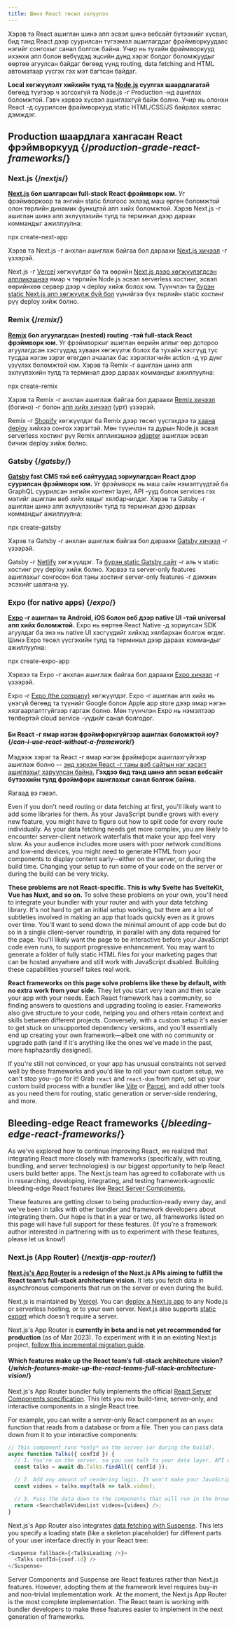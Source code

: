 ```yaml
---
title: Шинэ React төсөл эхлүүлэх
---
```


<Intro>

Хэрэв та React ашиглан шинэ апп эсвэл шинэ вебсайт бүтээхийг хүсвэл, бид танд React дээр суурилсан түгээмэл ашиглагддаг фраймворкуудаас нэгийг сонгохыг санал болгож байна. Учир нь тухайн фраймворкууд ихэнхи апп болон вебүүдэд эцсийн дүнд хэрэг болдог боломжуудыг өөртөө агуулсан байдаг бөгөөд үүнд routing, data fetching and HTML автоматаар үүсгэх гэх мэт багтсан байдаг.

</Intro>

<Note>

**Local хөгжүүлэлт хийхийн тулд та [Node.js](https://nodejs.org/en/) суулгах шаардлагатай** бөгөөд түүгээр ч зогсохгүй та Node.js -г Production -нд ашиглах боломжтой. Гэвч хэрвээ хүсвэл ашиглахгүй байж болно. Учир нь олонхи React -д суурилсан фраймворкууд static HTML/CSS/JS байрлах хавтас дэмждэг.

</Note>

## Production шаардлага хангасан React фрэймворкууд {/*production-grade-react-frameworks*/}

### Next.js {/*nextjs*/}

**[Next.js](https://nextjs.org/) бол шалгарсан full-stack React фрэймворк юм.** Уг фрэймворкоор та энгийн static блогоос эхлээд маш өргөн боломжтой олон төрлийн динамик функцтэй апп хийх боломжтой. Хэрэв Next.js -г ашиглан шинэ апп эхлүүлэхийн тулд та терминал дээр дараах коммандыг ажиллуулна:

<TerminalBlock>
npx create-next-app
</TerminalBlock>

Хэрэв та Next.js -г анхлан ашиглаж байгаа бол дараахи [Next.js хичээл](https://nextjs.org/learn/basics/create-nextjs-app) -г үзээрэй.

Next.js -г [Vercel](https://vercel.com/) хөгжүүлдэг ба та өөрийн [Next.js дээр хөгжүүлэгдсэн аппликэшнээ](https://nextjs.org/docs/deployment) ямар ч төрлийн Node.js эсвэл serverless хостинг, эсвэл өөрийнхөө сервер дээр ч deploy хийж болох юм. Түүнчлэн та [бүрэн static Next.js апп хөгжүүлж буй бол](https://nextjs.org/docs/advanced-features/static-html-export) үүнийгээ бүх төрлийн static хостинг рүү deploy хийж болно.

### Remix {/*remix*/}

**[Remix](https://remix.run/) бол агуулагдсан (nested) routing -тэй full-stack React фрэймворк юм.** Уг фрэймворкыг ашиглан өөрийн аппыг өөр дотороо агуулагдсан хэсгүүдэд хуваан хөгжүүлж болох ба тухайн хэсгүүд тус тусдаа нэгэн зэрэг өгөгдөл ачаалах бас хэрэглэгчийн action -д үр дүнг үзүүлэх боломжтой юм. Хэрэв та Remix -г ашиглан шинэ апп эхлүүлэхийн тулд та терминал дээр дараах коммандыг ажиллуулна:

<TerminalBlock>
npx create-remix
</TerminalBlock>

Хэрэв та Remix -г анхлан ашиглаж байгаа бол дараахи [Remix хичээл](https://remix.run/docs/en/main/tutorials/blog) (богино) -г болон [апп хийх хичээл](https://remix.run/docs/en/main/tutorials/jokes) (урт) үзээрэй.

Remix -г [Shopify](https://www.shopify.com/) хөгжүүлдэг ба Remix дээр төсөл үүсгэхдээ та [хаана deploy](https://remix.run/docs/en/main/guides/deployment) хийхээ сонгох хэрэгтэй. Мөн түүнчлэн та дурын Node.js эсвэл serverless хостинг рүү Remix аппликэшнээ [adapter](https://remix.run/docs/en/main/other-api/adapter) ашиглаж эсвэл бичиж deploy хийж болно.

### Gatsby {/*gatsby*/}

**[Gatsby](https://www.gatsbyjs.com/) fast CMS тэй веб сайтуудад зориулагдсан React дээр суурилсан фрэймворк юм.** Уг фрэймворк нь маш сайн нэмэлтүүдтэй ба GraphQL суурилсан энгийн контент layer, API -ууд болон services гэх мэтийг ашиглан веб хийх явцыг хялбарчилдэг. Хэрэв та Gatsby -г ашиглан шинэ апп эхлүүлэхийн тулд та терминал дээр дараах коммандыг ажиллуулна:

<TerminalBlock>
npx create-gatsby
</TerminalBlock>

Хэрэв та Gatsby -г анхлан ашиглаж байгаа бол дараахи [Gatsby хичээл](https://www.gatsbyjs.com/docs/tutorial/) -г үзээрэй.

Gatsby -г [Netlify](https://www.netlify.com/) хөгжүүлдэг. Та [бүрэн static Gatsby сайт](https://www.gatsbyjs.com/docs/how-to/previews-deploys-hosting) -г аль ч static хостинг рүү deploy хийж болно. Хэрвээ та server-only features ашиглахыг сонгосон бол таны хостинг server-only features -г дэмжих эсэхийг шалгана уу.

### Expo (for native apps) {/*expo*/}

**[Expo](https://expo.dev/) -г ашиглан та Android, iOS болон веб дээр native UI -тэй universal апп хийх боломжтой.** Expo нь өөртөө React Native -д зориулсан SDK агуулдаг ба энэ нь native UI хэсгүүдийг хийхэд хялбархан болгож өгдөг. Шинэ Expo төсөл үүсгэхийн тулд та терминал дээр дараах коммандыг ажиллуулна:

<TerminalBlock>
npx create-expo-app
</TerminalBlock>

Хэрвээ та Expo -г анхлан ашиглаж байгаа бол дараахи [Expo хичээл](https://docs.expo.dev/tutorial/introduction/) -г үзээрэй.

Expo -г [Expo (the company)](https://expo.dev/about) хөгжүүлдэг. Expo -г ашиглан апп хийх нь үнэгүй бөгөөд та түүнийг Google болон Apple app store дээр ямар нэгэн хязгаарлалтгүйгээр гаргаж болно. Мөн түүнчлэн Expo нь нэмэлтээр төлбөртэй cloud service -үүдийг санал болгодог.

<DeepDive>

#### Би React -г ямар нэгэн фрэймфоркгүйгээр ашиглах боломжтой юу? {/*can-i-use-react-without-a-framework*/}

Мэдээж хэрэг та React -г ямар нэгэн фрэймфорк ашиглахгүйгээр ашиглаж болно -- [энд хэрхэн React -г таны вэб сайтын нэг хэсэгт ашиглахыг харуулсан байна.](/learn/add-react-to-an-existing-project#using-react-for-a-part-of-your-existing-page) **Гэхдээ бид танд шинэ апп эсвэл вебсайт бүтээхийн тулд фрэймфорк ашиглахыг санал болгож байна.**


Яагаад вэ гэвэл.

Even if you don't need routing or data fetching at first, you'll likely want to add some libraries for them. As your JavaScript bundle grows with every new feature, you might have to figure out how to split code for every route individually. As your data fetching needs get more complex, you are likely to encounter server-client network waterfalls that make your app feel very slow. As your audience includes more users with poor network conditions and low-end devices, you might need to generate HTML from your components to display content early--either on the server, or during the build time. Changing your setup to run some of your code on the server or during the build can be very tricky.

**These problems are not React-specific. This is why Svelte has SvelteKit, Vue has Nuxt, and so on.** To solve these problems on your own, you'll need to integrate your bundler with your router and with your data fetching library. It's not hard to get an initial setup working, but there are a lot of subtleties involved in making an app that loads quickly even as it grows over time. You'll want to send down the minimal amount of app code but do so in a single client–server roundtrip, in parallel with any data required for the page. You'll likely want the page to be interactive before your JavaScript code even runs, to support progressive enhancement. You may want to generate a folder of fully static HTML files for your marketing pages that can be hosted anywhere and still work with JavaScript disabled. Building these capabilities yourself takes real work.

**React frameworks on this page solve problems like these by default, with no extra work from your side.** They let you start very lean and then scale your app with your needs. Each React framework has a community, so finding answers to questions and upgrading tooling is easier. Frameworks also give structure to your code, helping you and others retain context and skills between different projects. Conversely, with a custom setup it's easier to get stuck on unsupported dependency versions, and you'll essentially end up creating your own framework—albeit one with no community or upgrade path (and if it's anything like the ones we've made in the past, more haphazardly designed).

If you're still not convinced, or your app has unusual constraints not served well by these frameworks and you'd like to roll your own custom setup, we can't stop you--go for it! Grab `react` and `react-dom` from npm, set up your custom build process with a bundler like [Vite](https://vitejs.dev/) or [Parcel](https://parceljs.org/), and add other tools as you need them for routing, static generation or server-side rendering, and more.
</DeepDive>

## Bleeding-edge React frameworks {/*bleeding-edge-react-frameworks*/}

As we've explored how to continue improving React, we realized that integrating React more closely with frameworks (specifically, with routing, bundling, and server technologies) is our biggest opportunity to help React users build better apps. The Next.js team has agreed to collaborate with us in researching, developing, integrating, and testing framework-agnostic bleeding-edge React features like [React Server Components.](/blog/2023/03/22/react-labs-what-we-have-been-working-on-march-2023#react-server-components)

These features are getting closer to being production-ready every day, and we've been in talks with other bundler and framework developers about integrating them. Our hope is that in a year or two, all frameworks listed on this page will have full support for these features. (If you're a framework author interested in partnering with us to experiment with these features, please let us know!)

### Next.js (App Router) {/*nextjs-app-router*/}

**[Next.js's App Router](https://beta.nextjs.org/docs/getting-started) is a redesign of the Next.js APIs aiming to fulfill the React team’s full-stack architecture vision.** It lets you fetch data in asynchronous components that run on the server or even during the build.

Next.js is maintained by [Vercel](https://vercel.com/). You can [deploy a Next.js app](https://nextjs.org/docs/deployment) to any Node.js or serverless hosting, or to your own server. Next.js also supports [static export](https://beta.nextjs.org/docs/configuring/static-export) which doesn't require a server.
<Pitfall>

Next.js's App Router is **currently in beta and is not yet recommended for production** (as of Mar 2023). To experiment with it in an existing Next.js project, [follow this incremental migration guide](https://beta.nextjs.org/docs/upgrade-guide#migrating-from-pages-to-app).

</Pitfall>

<DeepDive>

#### Which features make up the React team’s full-stack architecture vision? {/*which-features-make-up-the-react-teams-full-stack-architecture-vision*/}

Next.js's App Router bundler fully implements the official [React Server Components specification](https://github.com/reactjs/rfcs/blob/main/text/0188-server-components.md). This lets you mix build-time, server-only, and interactive components in a single React tree.

For example, you can write a server-only React component as an `async` function that reads from a database or from a file. Then you can pass data down from it to your interactive components:

```js
// This component runs *only* on the server (or during the build).
async function Talks({ confId }) {
  // 1. You're on the server, so you can talk to your data layer. API endpoint not required.
  const talks = await db.Talks.findAll({ confId });

  // 2. Add any amount of rendering logic. It won't make your JavaScript bundle larger.
  const videos = talks.map(talk => talk.video);

  // 3. Pass the data down to the components that will run in the browser.
  return <SearchableVideoList videos={videos} />;
}
```

Next.js's App Router also integrates [data fetching with Suspense](/blog/2022/03/29/react-v18#suspense-in-data-frameworks). This lets you specify a loading state (like a skeleton placeholder) for different parts of your user interface directly in your React tree:

```js
<Suspense fallback={<TalksLoading />}>
  <Talks confId={conf.id} />
</Suspense>
```

Server Components and Suspense are React features rather than Next.js features. However, adopting them at the framework level requires buy-in and non-trivial implementation work. At the moment, the Next.js App Router is the most complete implementation. The React team is working with bundler developers to make these features easier to implement in the next generation of frameworks.

</DeepDive>
